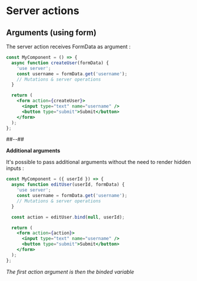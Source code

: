 <!-- .slide: class="two-column with-code " -->

# Server actions

## Arguments (using form)

The server action receives FormData as argument :

```jsx [2-6, 9]
const MyComponent = () => {
  async function createUser(formData) {
    'use server';
    const username = formData.get('username');
    // Mutations & server operations
  }

  return (
    <form action={createUser}>
      <input type="text" name="username" />
      <button type="submit">Submit</button>
    </form>
  );
};
```

##--##

<div>

**Additional arguments**

It's possible to pass additional arguments without the need to render hidden inputs :

```jsx [2, 8, 11]
const MyComponent = ({ userId }) => {
  async function editUser(userId, formData) {
    'use server';
    const username = formData.get('username');
    // Mutations & server operations
  }

  const action = editUser.bind(null, userId);

  return (
    <form action={action}>
      <input type="text" name="username" />
      <button type="submit">Submit</button>
    </form>
  );
};
```

_The first action argument is then the binded variable_

</div>
<!-- .element: class="fragment" data-fragment-index="1"-->
